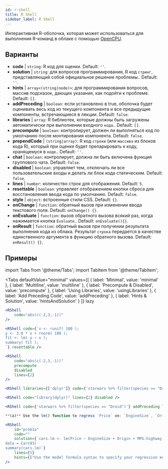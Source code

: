 ```yaml
---
id: r-shell
title: R Shell
sidebar_label: R Shell
---
```


Интерактивная R-оболочка, которая может использоваться для выполнения R-команд в облаке с помощью [OpenCPU](https://www.opencpu.org/).

## Варианты

* __code__ | `string`: R код для оценки. Default: `''`.
* __solution__ | `string`: для вопросов программирования, R код `стринг`, представляющий собой официальное решение проблемы.. Default: `''`.
* __hints__ | `array<(string|node)>`: для программирования вопросов, массив подсказок, дающих указания, как подойти к проблеме. Default: `[]`.
* __addPreceding__ | `boolean`: если установлено в true, оболочка будет оценивать весь код из текущего компонента и все предыдущие компоненты, встречающиеся в лекции. Default: `false`.
* __libraries__ | `array`: R библиотек, которые должны быть загружены автоматически при выполнении входного `кода`.. Default: `[]`.
* __precompute__ | `boolean`: контролирует, должен ли выполняться код по умолчанию после монтирования компонента. Default: `false`.
* __prependCode__ | `(string|array)`: R код `строки` (или `массива` из блоков кода R), который при оценке будет препарировать к коду, хранящемуся в `коде`.. Default: `''`.
* __chat__ | `boolean`: контролирует, должна ли быть включена функция группового чата. Default: `false`.
* __disabled__ | `boolean`: управляет тем, отключать ли все пользовательские входы и делать ли блок кода статическим. Default: `false`.
* __lines__ | `number`: количество строк для отображения. Default: `5`.
* __resettable__ | `boolean`: управляет отображением кнопки сброса для восстановления ввода кода по умолчанию. Default: `false`.
* __style__ | `object`: встроенные стили CSS. Default: `{}`.
* __onChange__ | `function`: обратный вызов при изменении ввода текстового поля. Default: `onChange() {}`.
* __onEvaluate__ | `function`: вызов обратного вызова всякий раз, когда нажимается кнопка `Evaluate`.. Default: `onEvaluate(){}`.
* __onResult__ | `function`: обратный вызов при получении результата выполнения кода из облака. Результат `строка` передается в качестве единственного аргумента в функцию обратного вызова. Default: `onResult() {}`.


## Примеры

import Tabs from '@theme/Tabs';
import TabItem from '@theme/TabItem';

<Tabs
    defaultValue="minimal"
    values={[
        { label: 'Minimal', value: 'minimal' },
        { label: 'Multiline', value: 'multiline' },
        { label: 'Precompute & Disabled', value: 'precompute' },
        { label: 'Using Libraries', value: 'usingLibraries' },
        { label: 'Add Preceding Code', value: 'addPreceding' },
        { label: 'Hints & Solution', value: 'hintsAndSolution' }
    ]}
    lazy
>

<TabItem value="minimal" >

```jsx live
<RShell
    code="abs(c(-2,3,-1))"
/>
```

</TabItem>

<TabItem value="multiline" >

```jsx live
<RShell code={`x <- runif( 100 );
y <- 3.0 * x + rnorm( 100 );
fit <- lm( y ~ x );
summary( fit );
`} resettable />
```

</TabItem>

<TabItem value="precompute" >

```jsx live
<RShell
    code="abs(c(-2,3,-1))"
    precompute
    disabled
    lines={2}
/>
```

</TabItem>

<TabItem value="usingLibraries" >

```jsx live
<RShell libraries={['dplyr']} code={'starwars %>% filter(species == "Droid")'} lines={2} />
```

</TabItem>

<TabItem value="addPreceding" >

```jsx live
<RShell code="library(dplyr)" lines={2} disabled />

<RShell code={'starwars %>% filter(species == "Droid")'} addPreceding lines={2} />
```

</TabItem>

<TabItem value="hintsAndSolution" >

```jsx live
**(a)** Use the lm() function to regress `Price` on: `EngineSize`, `Origin`, `MPG.highway`, `MPG.city` and `Horsepower`.

<RShell 
    id="prob1a"
    code="" 
    solution={`cars.lm <- lm(Price ~ EngineSize + Origin + MPG.highway + MPG.city + Horsepower,
data = Cars93)
summary(cars.lm)`} 
    lines={5} 
    hints={["Use the model formula syntax to specify your regression equation. Type ?formula if you don't remember how formulas work.","You can use the summary() function to retrieve a detailed regression output for a lm object"]}
/>
```

</TabItem>

</Tabs>
